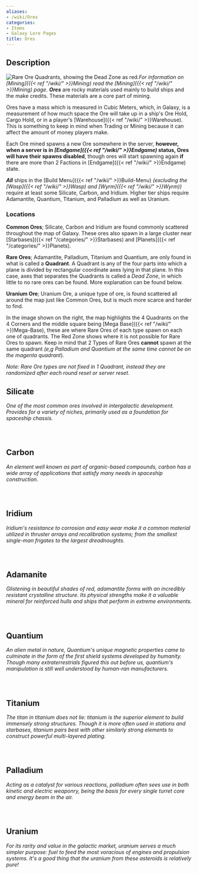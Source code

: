 ```yaml
---
aliases:
- /wiki/Ores
categories:
- Items
- Galaxy Lore Pages
title: Ores
---
```


## Description

![Rare Ore Quadrants, showing the Dead Zone as
red.](OreQuadrants.png "Rare Ore Quadrants, showing the Dead Zone as red.")_For information on [Mining]({{< ref "/wiki/" >}}Mining) read the [Mining]({{< ref "/wiki/" >}}Mining) page._ **_Ores_** are rocky materials used mainly to build ships and the make credits. These materials are a core part of mining.

Ores have a mass which is measured in Cubic Meters, which, in Galaxy, is a measurement of how much space the Ore will take up in a ship's Ore Hold, Cargo Hold, or in a player's [Warehouse]({{< ref "/wiki/" >}}Warehouse). This is something to keep in mind when Trading or Mining because it can affect the amount of money players make.

Each Ore mined spawns a new Ore somewhere in the server, **however, when a server is in _[Endgame]({{< ref "/wiki/" >}}Endgame)_ status, Ores will have their spawns disabled**, though ores will start spawning again **if** there are more than 2 Factions in [Endgame]({{< ref "/wiki/" >}}Endgame) state.

**_All_** ships in the [Build Menu]({{< ref "/wiki/" >}}Build-Menu) _(excluding the [Wasp]({{< ref "/wiki/" >}}Wasp) and [Wyrm]({{< ref "/wiki/" >}}Wyrm))_ require at least some Silicate, Carbon, and Iridium. Higher tier ships require Adamantite, Quantium, Titanium, and Palladium as well as Uranium.

### Locations

**Common Ores**; Silicate, Carbon and Iridium are found commonly scattered throughout the map of Galaxy. These ores also spawn in a large cluster near [Starbases]({{< ref "/categories/" >}}Starbases) and [Planets]({{< ref "/categories/" >}}Planets).

**Rare Ores**; Adamantite, Palladium, Titanium and Quantium, are only found in what is called a **Quadrant**. A Quadrant is any of the four parts into which a plane is divided by rectangular coordinate axes lying in that plane. In this case, axes that separates the Quadrants is called a _Dead Zone_, in which little to no rare ores can be found. More explanation can be found below.

**Uranium Ore**; Uranium Ore, a unique type of ore, is found scattered all around the map just like Common Ores, but is much more scarce and harder to find.

In the image shown on the right, the map highlights the 4 Quadrants on the 4 Corners and the middle square being [Mega Base]({{< ref "/wiki/" >}}Mega-Base), these are where Rare Ores of each type spawn on each one of quadrants. The Red Zone shows where it is not possible for Rare Ores to spawn. Keep in mind that 2 Types of Rare Ores **cannot** spawn at the same quadrant _(e,g Palladium and Quantium at the same time cannot be on the magenta quadrant_).

_Note: Rare Ore types are not fixed in 1 Quadrant, instead they are randomized after each round reset or server reset._

## Silicate

_One of the most common ores involved in intergalactic development. Provides for a variety of niches, primarily used as a foundation for spaceship chassis._

<div style="display: inline-block;">
<hr />
</div>

## Carbon

_An element well known as part of organic-based compounds, carbon has a wide array of applications that satisfy many needs in spaceship construction._

<div style="display: inline-block;">
<hr />
</div>

## Iridium

_Iridium's resistance to corrosion and easy wear make it a common material utilized in thruster arrays and recalibration systems; from the smallest single-man frigates to the largest dreadnoughts._

<div style="display: inline-block;">
<hr />
</div>

## Adamanite

_Glistening in beautiful shades of red, adamantite forms with an incredibly resistant crystalline structure. Its physical strengths make it a valuable mineral for reinforced hulls and ships that perform in extreme environments._

<div style="display: inline-block;">
<hr />
</div>

## Quantium

_An alien metal in nature, Quantium's unique magnetic properties came to culminate in the form of the first shield systems developed by humanity. Though many extraterrestrials figured this out before us, quantium's manipulation is still well understood by human-ran manufacturers._

<div style="display: inline-block;">
<hr />
</div>

## Titanium

_The titan in titanium does not lie: titanium is the superior element to build immensely strong structures. Though it is more often used in stations and starbases, titanium pairs best with other similarly strong elements to construct powerful multi-layered plating._

<div style="display: inline-block;">
<hr />
</div>

## Palladium

_Acting as a catalyst for various reactions, palladium often sees use in both kinetic and electric weaponry, being the basis for every single turret core and energy beam in the air._

<div style="display: inline-block;">
<hr />
</div>

## Uranium

_For its rarity and value in the galactic market, uranium serves a much simpler purpose: fuel to feed the most voracious of engines and propulsion systems. It's a good thing that the uranium from these asteroids is relatively pure!_